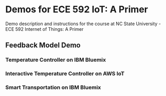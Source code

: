 # Demos for ECE 592 IoT: A Primer 
Demo description and instructions for the course at NC State University - ECE 592 Internet of Things: A Primer

## Feedback Model Demo

### Temperature Controller on IBM Bluemix
### Interactive Temperature Controller on AWS IoT
### Smart Transportation on IBM Bluemix

